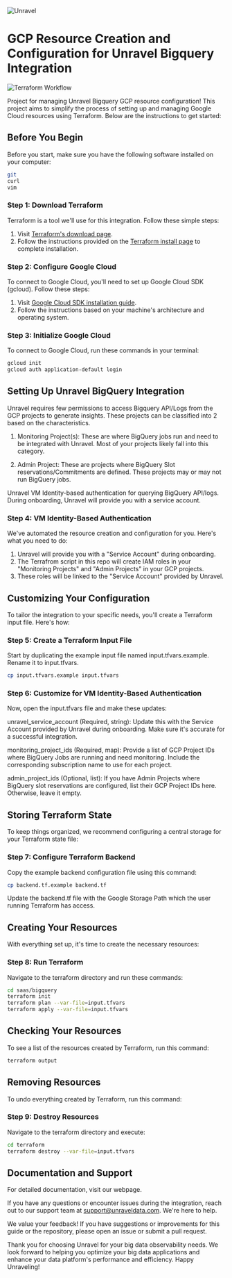 ![Unravel](https://www.unraveldata.com/wp-content/themes/unravel-child/src/images/unLogo.svg)  
# GCP Resource Creation and Configuration for Unravel Bigquery Integration
![Terraform Workflow](https://github.com/unraveldata-org/unravel-terraform-scripts/actions/workflows/run-prcheck.yml/badge.svg)

Project for managing Unravel Bigquery GCP resource configuration! This project aims to simplify the process of setting up and managing Google Cloud resources using Terraform. Below are the instructions to get started:

## Before You Begin
Before you start, make sure you have the following software installed on your computer:
```bash
git
curl
vim
```

### Step 1: Download Terraform
Terraform is a tool we'll use for this integration. Follow these simple steps:

1. Visit [Terraform's download page](https://www.terraform.io/downloads).
2. Follow the instructions provided on the [Terraform install page](https://developer.hashicorp.com/terraform/tutorials/gcp-get-started/install-cli) to complete installation.
 
### Step 2: Configure Google Cloud
To connect to Google Cloud, you'll need to set up Google Cloud SDK (gcloud). Follow these steps:

1. Visit [Google Cloud SDK installation guide](https://cloud.google.com/sdk/docs/install-sdk).
2. Follow the instructions based on your machine's architecture and operating system.

### Step 3: Initialize Google Cloud
To connect to Google Cloud, run these commands in your terminal:

```bash
gcloud init
gcloud auth application-default login
```

## Setting Up Unravel BigQuery Integration
Unravel requires few permissions to access Bigquery API/Logs from the GCP projects to generate insights. These projects can be classified into 2 based on the characteristics.

1. Monitoring Project(s): These are where BigQuery jobs run and need to be integrated with Unravel. Most of your projects likely fall into this category.

2. Admin Project: These are projects where BigQuery Slot reservations/Commitments are defined. These projects may or may not run BigQuery jobs.

Unravel VM Identity-based authentication  for querying BigQuery API/logs. During onboarding, Unravel will provide you with a service account.

### Step 4: VM Identity-Based Authentication
We've automated the resource creation and configuration for you. Here's what you need to do:

1. Unravel will provide you with a "Service Account" during onboarding.
2. The Terrafrom script in this repo will create IAM roles in your "Monitoring Projects" and "Admin Projects" in your GCP projects.
3. These roles will be linked to the "Service Account" provided by Unravel.

## Customizing Your Configuration
To tailor the integration to your specific needs, you'll create a Terraform input file. Here's how:

### Step 5: Create a Terraform Input File
Start by duplicating the example input file named input.tfvars.example. Rename it to input.tfvars.

```bash
cp input.tfvars.example input.tfvars
```

### Step 6: Customize for VM Identity-Based Authentication
Now, open the input.tfvars file and make these updates:

unravel_service_account (Required, string): Update this with the Service Account provided by Unravel during onboarding. Make sure it's accurate for a successful integration.

monitoring_project_ids (Required, map): Provide a list of GCP Project IDs where BigQuery Jobs are running and need monitoring. Include the corresponding subscription name to use for each project.

admin_project_ids (Optional, list): If you have Admin Projects where BigQuery slot reservations are configured, list their GCP Project IDs here. Otherwise, leave it empty.

## Storing Terraform State
To keep things organized, we recommend configuring a central storage for your Terraform state file:

### Step 7: Configure Terraform Backend
Copy the example backend configuration file using this command:

```bash
cp backend.tf.example backend.tf
```

Update the backend.tf file with the Google Storage Path which the user running Terraform has access. 

## Creating Your Resources
With everything set up, it's time to create the necessary resources:

### Step 8: Run Terraform
Navigate to the terraform directory and run these commands:

```bash
cd saas/bigquery
terraform init
terraform plan --var-file=input.tfvars
terraform apply --var-file=input.tfvars
```

## Checking Your Resources
To see a list of the resources created by Terraform, run this command:

```bash
terraform output
```

## Removing Resources
To undo everything created by Terraform, run this command:

### Step 9: Destroy Resources
Navigate to the terraform directory and execute:

```bash
cd terraform
terraform destroy --var-file=input.tfvars
```

## Documentation and Support
For detailed documentation, visit our webpage.

If you have any questions or encounter issues during the integration, reach out to our support team at support@unraveldata.com. We're here to help.

We value your feedback! If you have suggestions or improvements for this guide or the repository, please open an issue or submit a pull request.

Thank you for choosing Unravel for your big data observability needs. We look forward to helping you optimize your big data applications and enhance your data platform's performance and efficiency. Happy Unraveling!







